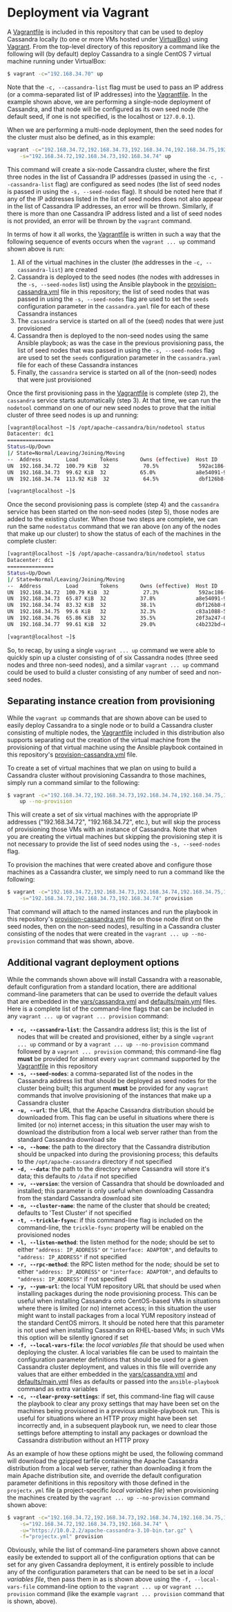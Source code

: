 # Deployment via Vagrant
A [Vagrantfile](../Vagrantfile) is included in this repository that can be used to deploy Cassandra locally (to one or more VMs hosted under [VirtualBox](https://www.virtualbox.org/)) using [Vagrant](https://www.vagrantup.com/).  From the top-level directory of this repository a command like the following will (by default) deploy Cassandra to a single CentOS 7 virtual machine running under VirtualBox:

```bash
$ vagrant -c="192.168.34.70" up
```

Note that the `-c, --cassandra-list` flag must be used to pass an IP address (or a comma-separated list of IP addresses) into the [Vagrantfile](../Vagrantfile). In the example shown above, we are performing a single-node deployment of Cassandra, and that node will be configured as its own seed node (the default seed, if one is not specified, is the localhost or `127.0.0.1`).

When we are performing a multi-node deployment, then the seed nodes for the cluster must also be defined, as in this example:

```bash
vagrant -c="192.168.34.72,192.168.34.73,192.168.34.74,192.168.34.75,192.168.34.76,192.168.34.77" \
    -s="192.168.34.72,192.168.34.73,192.168.34.74" up
```

This command will create a six-node Cassandra cluster, where the first three nodes in the list of Cassandra IP addresses (passed in using the `-c, --cassandra-list` flag) are configured as seed nodes (the list of seed nodes is passed in using the `-s, --seed-nodes` flag). It should be noted here that if any of the IP addresses listed in the list of seed nodes does not also appear in the list of Cassandra IP addresses, an error will be thrown. Similarly, if there is more than one Cassandra IP address listed and a list of seed nodes is not provided, an error will be thrown by the `vagrant` command.

In terms of how it all works, the [Vagrantfile](../Vagrantfile) is written in such a way that the following sequence of events occurs when the `vagrant ... up` command shown above is run:

1. All of the virtual machines in the cluster (the addresses in the `-c, --cassandra-list`) are created
1. Cassandra is deployed to the seed nodes (the nodes with addresses in the `-s, --seed-nodes` list) using the Ansible playbook in the [provision-cassandra.yml](../provision-cassandra.yml) file in this repository; the list of seed nodes that was passed in using the `-s, --seed-nodes` flag are used to set the `seeds` configuration parameter in the `cassandra.yaml` file for each of these Cassandra instances
1. The `cassandra` service is started on all of the (seed) nodes that were just provisioned
1. Cassandra then is deployed to the non-seed nodes using the same Ansible playbook; as was the case in the previous provisioning pass, the list of seed nodes that was passed in using the `-s, --seed-nodes` flag are used to set the `seeds` configuration parameter in the `cassandra.yaml` file for each of these Cassandra instances
1. Finally, the `cassandra` service is started on all of the (non-seed) nodes that were just provisioned

Once the first provisioning pass in the [Vagrantfile](../Vagrantfile) is complete (step 2), the `cassandra` service starts automatically (step 3). At that time, we can run the `nodetool` command on one of our new seed nodes to prove that the initial cluster of three seed nodes is up and running:

```bash
[vagrant@localhost ~]$ /opt/apache-cassandra/bin/nodetool status
Datacenter: dc1
===============
Status=Up/Down
|/ State=Normal/Leaving/Joining/Moving
--  Address        Load       Tokens       Owns (effective)  Host ID                               Rack
UN  192.168.34.72  100.79 KiB  32           70.5%             592ac186-9c23-414b-b503-554bccc2a925  rack1
UN  192.168.34.73  99.62 KiB  32           65.0%             a8e54091-9f51-4b9b-b222-d89141144af0  rack1
UN  192.168.34.74  113.92 KiB  32           64.5%             dbf126b8-6fd1-4d37-a400-907ffdecf183  rack1

[vagrant@localhost ~]$
```

Once the second provisioning pass is complete (step 4) and the `cassandra` service has been started on the non-seed nodes (step 5), those nodes are added to the existing cluster. When those two steps are complete, we can run the same `nodestatus` command that we ran above (on any of the nodes that make up our cluster) to show the status of each of the machines in the complete cluster:

```bash
[vagrant@localhost ~]$ /opt/apache-cassandra/bin/nodetool status
Datacenter: dc1
===============
Status=Up/Down
|/ State=Normal/Leaving/Joining/Moving
--  Address        Load       Tokens       Owns (effective)  Host ID                               Rack
UN  192.168.34.72  100.79 KiB  32           27.3%             592ac186-9c23-414b-b503-554bccc2a925  rack1
UN  192.168.34.73  65.87 KiB  32           37.8%             a8e54091-9f51-4b9b-b222-d89141144af0  rack1
UN  192.168.34.74  83.32 KiB  32           38.1%             dbf126b8-6fd1-4d37-a400-907ffdecf183  rack1
UN  192.168.34.75  99.6 KiB   32           32.3%             c83a1088-5a1a-4c6a-ab04-e470d0671065  rack1
UN  192.168.34.76  65.86 KiB  32           35.5%             20f3a247-0e85-4f5e-9c7b-dbe86db703bd  rack1
UN  192.168.34.77  99.61 KiB  32           29.0%             c4b232bd-e32d-4e64-b58c-6dc473804de0  rack1

[vagrant@localhost ~]$
```

So, to recap, by using a single `vagrant ... up` command we were able to quickly spin up a cluster consisting of of six Cassandra nodes (three seed nodes and three non-seed nodes), and a similar `vagrant ... up` command could be used to build a cluster consisting of any number of seed and non-seed nodes.

## Separating instance creation from provisioning
While the `vagrant up` commands that are shown above can be used to easily deploy Cassandra to a single node or to build a Cassandra cluster consisting of multiple nodes, the [Vagrantfile](../Vagrantfile) included in this distribution also supports separating out the creation of the virtual machine from the provisioning of that virtual machine using the Ansible playbook contained in this repository's [provision-cassandra.yml](../provision-cassandra.yml) file.

To create a set of virtual machines that we plan on using to build a Cassandra cluster without provisioning Cassandra to those machines, simply run a command similar to the following:

```bash
$ vagrant -c="192.168.34.72,192.168.34.73,192.168.34.74,192.168.34.75,192.168.34.76,192.168.34.77" \
    up --no-provision
```

This will create a set of six virtual machines with the appropriate IP addresses ("192.168.34.72", "192.168.34.72", etc.), but will skip the process of provisioning those VMs with an instance of Cassandra. Note that when you are creating the virtual machines but skipping the provisioning step it is not necessary to provide the list of seed nodes using the `-s, --seed-nodes` flag.

To provision the machines that were created above and configure those machines as a Cassandra cluster, we simply need to run a command like the following:

```bash
$ vagrant -c="192.168.34.72,192.168.34.73,192.168.34.74,192.168.34.75,192.168.34.76,192.168.34.77" \
    -s="192.168.34.72,192.168.34.73,192.168.34.74" provision
```

That command will attach to the named instances and run the playbook in this repository's [provision-cassandra.yml](../provision-cassandra.yml) file on those node (first on the seed nodes, then on the non-seed nodes), resulting in a Cassandra cluster consisting of the nodes that were created in the `vagrant ... up --no-provision` command that was shown, above.

## Additional vagrant deployment options
While the commands shown above will install Cassandra with a reasonable, default configuration from a standard location, there are additional command-line parameters that can be used to override the default values that are embedded in the [vars/cassandra.yml](../vars/cassandra.yml) and [defaults/main.yml](../defaults/main.yml) files. Here is a complete list of the command-line flags that can be included in any `vagrant ... up` or `vagrant ... provision` command:

* **`-c, --cassandra-list`**: the Cassandra address list; this is the list of nodes that will be created and provisioned, either by a single `vagrant ... up` command or by a `vagrant ... up --no-provision` command followed by a `vagrant ... provision` command; this command-line flag **must** be provided for almost every `vagrant` command supported by the [Vagrantfile](../Vagrantfile) in this repository
* **`-s, --seed-nodes`**: a comma-separated list of the nodes in the Cassandra address list that should be deployed as seed nodes for the cluster being built; this argument **must** be provided for any `vagrant` commands that involve provisioning of the instances that make up a Cassandra cluster
* **`-u, --url`**: the URL that the Apache Cassandra distribution should be downloaded from. This flag can be useful in situations where there is limited (or no) internet access; in this situation the user may wish to download the distribution from a local web server rather than from the standard Cassandra download site
* **`-o, --home`**: the path to the directory that the Cassandra distribution should be unpacked into during the provisioning process; this defaults to the `/opt/apache-cassandra` directory if not specified
* **`-d, --data`**: the path to the directory where Cassandra will store it's data; this defaults to `/data` if not specified
* **`-v, --version`**: the version of Cassandra that should be downloaded and installed; this parameter is only useful when downloading Cassandra from the standard Cassandra download site
* **`-n, --cluster-name`**: the name of the cluster that should be created; defaults to 'Test Cluster' if not specified
* **`-t, --trickle-fsync`**: if this command-line flag is included on the command-line, the `trickle-fsync` property will be enabled on the provisioned nodes
* **`-l, --listen-method`**: the listen method for the node; should be set to either `"address: IP_ADDRESS"` or `"interface: ADAPTOR"`, and defaults to `"address: IP_ADDRESS"` if not specified
* **`-r, --rpc-method`**: the RPC listen method for the node; should be set to either `"address: IP_ADDRESS"` or `"interface: ADAPTOR"`, and defaults to `"address: IP_ADDRESS"` if not specified
* **`-y, --yum-url`**: the local YUM repository URL that should be used when installing packages during the node provisioning process. This can be useful when installing Cassandra onto CentOS-based VMs in situations where there is limited (or no) internet access; in this situation the user might want to install packages from a local YUM repository instead of the standard CentOS mirrors. It should be noted here that this parameter is not used when installing Cassandra on RHEL-based VMs; in such VMs this option will be silently ignored if set
* **`-f, --local-vars-file`**: the *local variables file* that should be used when deploying the cluster. A local variables file can be used to maintain the configuration parameter definitions that should be used for a given Cassandra cluster deployment, and values in this file will override any values that are either embedded in the [vars/cassandra.yml](../vars/cassandra.yml) and [defaults/main.yml](../defaults/main.yml) files as defaults or passed into the `ansible-playbook` command as extra variables
* **`-c, --clear-proxy-settings`**: if set, this command-line flag will cause the playbook to clear any proxy settings that may have been set on the machines being provisioned in a previous ansible-playbook run. This is useful for situations where an HTTP proxy might have been set incorrectly and, in a subsequent playbook run, we need to clear those settings before attempting to install any packages or download the Cassandra distribution without an HTTP proxy

As an example of how these options might be used, the following command will download the gzipped tarfile containing the Apache Cassandra distribution from a local web server, rather than downloading it from the main Apache distribution site, and override the default configuration parameter definitions in this repository with those defined in the `projectx.yml` file (a project-specific *local variables file*) when provisioning the machines created by the `vagrant ... up --no-provision` command shown above:

```bash
$ vagrant -c="192.168.34.72,192.168.34.73,192.168.34.74,192.168.34.75,192.168.34.76,192.168.34.77" \
    -s="192.168.34.72,192.168.34.73,192.168.34.74" \
    -u="https://10.0.2.2/apache-cassandra-3.10-bin.tar.gz" \
    -f="projectx.yml" provision
```

Obviously, while the list of command-line parameters shown above cannot easily be extended to support all of the configuration options that can be set for any given Cassandra deployment, it is entirely possible to include any of the configuration parameters that can be need to be set in a *local variables file*, then pass them in as is shown above using the `-f, --local-vars-file` command-line option to the `vagrant ... up` or `vagrant ... provision` command (like the example `vagrant ... provision` command that is shown, above).
